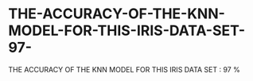 # THE-ACCURACY-OF-THE-KNN-MODEL-FOR-THIS-IRIS-DATA-SET-97-
THE ACCURACY OF THE KNN MODEL FOR THIS IRIS DATA SET  :  97 %
